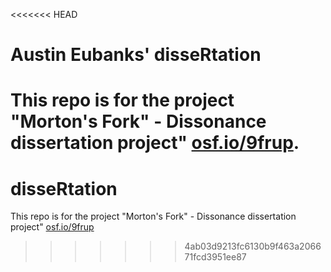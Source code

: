 <<<<<<< HEAD
# Austin Eubanks' disseRtation

This repo is for the project "Morton's Fork" - Dissonance dissertation project" [osf.io/9frup](osf.io/9frup/). 
=======
# disseRtation

This repo is for the project "Morton's Fork" - Dissonance dissertation project" [osf.io/9frup](osf.io/9frup/)
>>>>>>> 4ab03d9213fc6130b9f463a206671fcd3951ee87
